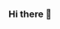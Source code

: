 ### Hi there 👋

<!--
**lokeshchebrolu/lokeshchebrolu** is a ✨ _special_ ✨ repository because its `README.md` (this file) appears on your GitHub profile.

Here are some ideas to get you started:

### 🔭 I’m currently working on BLDC motor control
### 🌱 I’m currently learning Linux system and kernel programming
### 👯 I’m looking to collaborate on -
### 🤔 I’m looking for help with Linux kernel programming learning
### 💬 Ask me about C,Linux
### 📫 How to reach me: lokeshch007@gmail.com
-->
